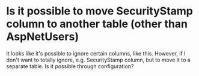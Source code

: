 
# Is it possible to move SecurityStamp column to another table (other than AspNetUsers)

It looks like it's possible to ignore certain columns, like this.
However, if I don't want to totally ignore, e.g. SecurityStamp column, but to move it to a separate table. Is it possible through configuration?

        